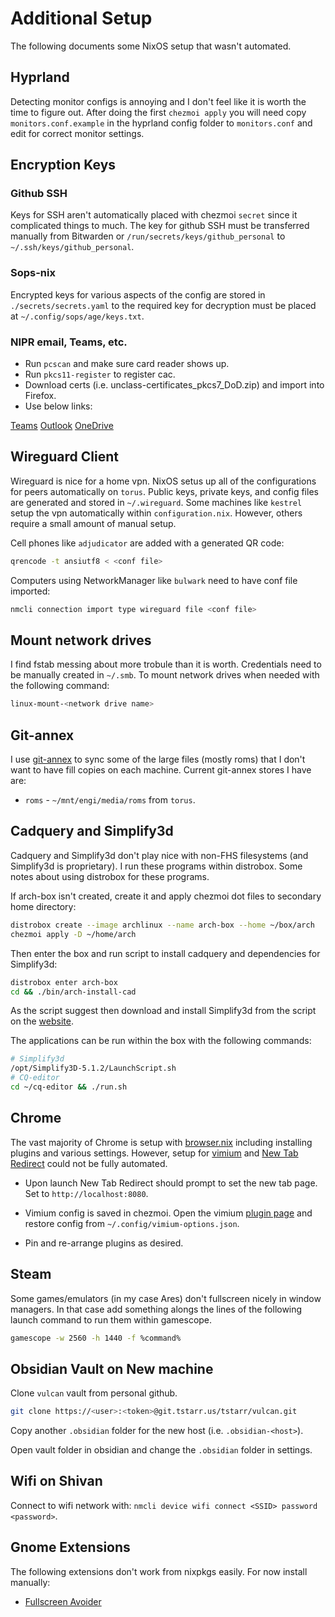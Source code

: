 # Additional Setup

The following documents some NixOS setup that wasn't automated.

## Hyprland

Detecting monitor configs is annoying and I don't feel like it is worth the time
to figure out. After doing the first `chezmoi apply` you will need copy `monitors.conf.example`
in the hyprland config folder to `monitors.conf` and edit for correct monitor 
settings.

## Encryption Keys

### Github SSH

Keys for SSH aren't automatically placed with chezmoi `secret` since it complicated
things to much. The key for github SSH must be transferred manually from Bitwarden
or `/run/secrets/keys/github_personal` to `~/.ssh/keys/github_personal`.

### Sops-nix 

Encrypted keys for various aspects of the config are stored in `./secrets/secrets.yaml` 
to the required key for decryption must be placed at `~/.config/sops/age/keys.txt`.

### NIPR email, Teams, etc.

- Run `pcscan` and make sure card reader shows up.
- Run `pkcs11-register` to register cac.
- Download certs (i.e. unclass-certificates_pkcs7_DoD.zip) and import into Firefox.
- Use below links:

[Teams](https://dod.teams.microsoft.us)
[Outlook](https://webmail.apps.mil/owa)
[OneDrive](https://usaf-my.dps.mil)

## Wireguard Client

Wireguard is nice for a home vpn. NixOS setus up all of the configurations for 
peers automatically on `torus`. Public keys, private keys, and config files are
generated and stored in `~/.wireguard`. Some machines like `kestrel` setup the 
vpn automatically within `configuration.nix`. However, others require a small
amount of manual setup.

Cell phones like `adjudicator` are added with a generated QR code:

```bash
qrencode -t ansiutf8 < <conf file>
```

Computers using NetworkManager like `bulwark` need to have conf file imported:

```bash
nmcli connection import type wireguard file <conf file>
```

## Mount network drives

I find fstab messing about more trobule than it is worth. Credentials need to be 
manually created in `~/.smb`. To mount network drives when needed with the 
following command:

```bash
linux-mount-<network drive name>
```

## Git-annex

I use [git-annex](https://git-annex.branchable.com/walkthrough/) to sync some 
of the large files (mostly roms) that I don't want to have fill copies on each 
machine. Current git-annex stores I have are:

- `roms` - `~/mnt/engi/media/roms` from `torus`.

## Cadquery and Simplify3d

Cadquery and Simplify3d don't play nice with non-FHS filesystems (and Simplify3d
is proprietary). I run these programs within distrobox. Some notes about using
distrobox for these programs.

If arch-box isn't created, create it and apply chezmoi dot files to secondary
home directory:

```bash
distrobox create --image archlinux --name arch-box --home ~/box/arch
chezmoi apply -D ~/home/arch
```

Then enter the box and run script to install cadquery and dependencies for 
Simplify3d:

```bash
distrobox enter arch-box
cd && ./bin/arch-install-cad
```

As the script suggest then download and install Simplify3d from the script on the
[website](https://www.simplify3d.com/).

The applications can be run within the box with the following commands:

```bash
# Simplify3d
/opt/Simplify3D-5.1.2/LaunchScript.sh
# CQ-editor
cd ~/cq-editor && ./run.sh
```

## Chrome

The vast majority of Chrome is setup with [browser.nix](./modules/desktop/browser.nix)
including installing plugins and various settings. However, setup for [vimium](https://chromewebstore.google.com/detail/vimium/dbepggeogbaibhgnhhndojpepiihcmeb)
and [New Tab Redirect](https://chromewebstore.google.com/detail/new-tab-redirect/icpgjfneehieebagbmdbhnlpiopdcmna)
could not be fully automated.

- Upon launch New Tab Redirect should prompt to set the new tab page. 
Set to `http://localhost:8080`.

- Vimium config is saved in chezmoi. Open the vimium [plugin page](chrome-extension://dbepggeogbaibhgnhhndojpepiihcmeb/pages/options.html)
and restore config from `~/.config/vimium-options.json`.

- Pin and re-arrange plugins as desired.

## Steam

Some games/emulators (in my case Ares) don't fullscreen nicely in window managers.
In that case add something alongs the lines of the following 
launch command to run them within gamescope.

```bash
gamescope -w 2560 -h 1440 -f %command%
```

## Obsidian Vault on New machine

Clone `vulcan` vault from personal github.

```bash
git clone https://<user>:<token>@git.tstarr.us/tstarr/vulcan.git
```

Copy another `.obsidian` folder for the new host (i.e. `.obsidian-<host>`).

Open vault folder in obsidian and change the `.obsidian` folder in settings.


## Wifi on Shivan

Connect to wifi network with: `nmcli device wifi connect <SSID> password <password>`.

## Gnome Extensions

The following extensions don't work from nixpkgs easily. For now install manually:

- [Fullscreen Avoider](https://extensions.gnome.org/extension/4362/fullscreen-avoider/)

